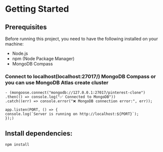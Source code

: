 # Getting Started

## Prerequisites

Before running this project, you need to have the following installed on your machine:

- Node.js
- npm (Node Package Manager)
- MongoDB Compass

### Connect to localhost(localhost:27017/) MongoDB Compass or you can use MongoDB Atlas create cluster

    - (mongoose.connect("mongodb://127.0.0.1:27017/pinterest-clone")
    .then(() => console.log("✅ Connected to MongoDB"))
    .catch((err) => console.error("❌ MongoDB connection error:", err));

    app.listen(PORT, () => {
    console.log(`Server is running on http://localhost:${PORT}`);
    });)

## Install dependencies:

    npm install
